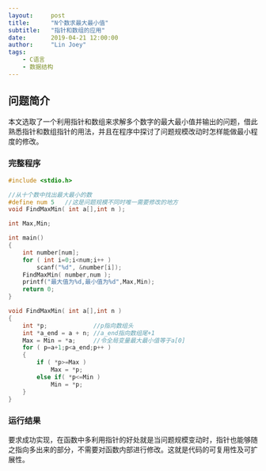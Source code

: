 ```yaml
---
layout:     post
title:      "N个数求最大最小值"
subtitle:   "指针和数组的应用"
date:       2019-04-21 12:00:00
author:     "Lin Joey"
tags:
    - C语言
    - 数据结构
---
```


## 问题简介 ##
本文选取了一个利用指针和数组来求解多个数字的最大最小值并输出的问题，借此熟悉指针和数组指针的用法，并且在程序中探讨了问题规模改动时怎样能做最小程度的修改。

### 完整程序 ###
```C
#include <stdio.h>

//从十个数中找出最大最小的数
#define num 5	//这是问题规模不同时唯一需要修改的地方 
void FindMaxMin( int a[],int n );

int Max,Min;

int main()
{
	int number[num];
	for ( int i=0;i<num;i++ )
		scanf("%d", &number[i]);
	FindMaxMin( number,num );
	printf("最大值为%d,最小值为%d",Max,Min);
	return 0;
} 

void FindMaxMin( int a[],int n )
{
	int *p;				//p指向数组头 
	int *a_end = a + n;	//a_end指向数组尾+1 
	Max = Min = *a;		//令全局变量最大最小值等于a[0] 
	for ( p=a+1;p<a_end;p++ )
	{
		if ( *p>=Max )
			Max = *p;
		else if( *p<=Min )
			Min = *p;
	}
}
```

### 运行结果 ###
要求成功实现，在函数中多利用指针的好处就是当问题规模变动时，指针也能够随之指向多出来的部分，不需要对函数内部进行修改。这就是代码的可复用性及可扩展性。

